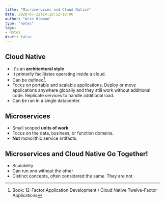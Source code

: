 ```yaml
---
title: "Microservices and Cloud Native"
date: 2020-07-22T14:28:52+10:00
author: "Arie Oldman"
type: "notes"
tags:
- Notes
draft: false
---
```


## Cloud Native

* It's an **architectural style**
* It primarily facilitates operating inside a cloud.
* Can be defined[^12fad].
* Focus on portable and scalable applications. Deploy or move applications anywhere globally and they still work without additional code. Replicate services to handle additional load.
* Can be run in a single datacenter.

## Microservices

* Small scoped **units of work**. 
* Focus on the data, business, or function domains.
* **Not** monolithic service artifacts.

## Microservices and Cloud Native Go Together!

* Scalability
* Can run one without the other
* Distinct concepts, often considered the same. They are not.

[^12fad]: Book: 12-Factor Application Development / Cloud Native Twelve-Factor Applications

